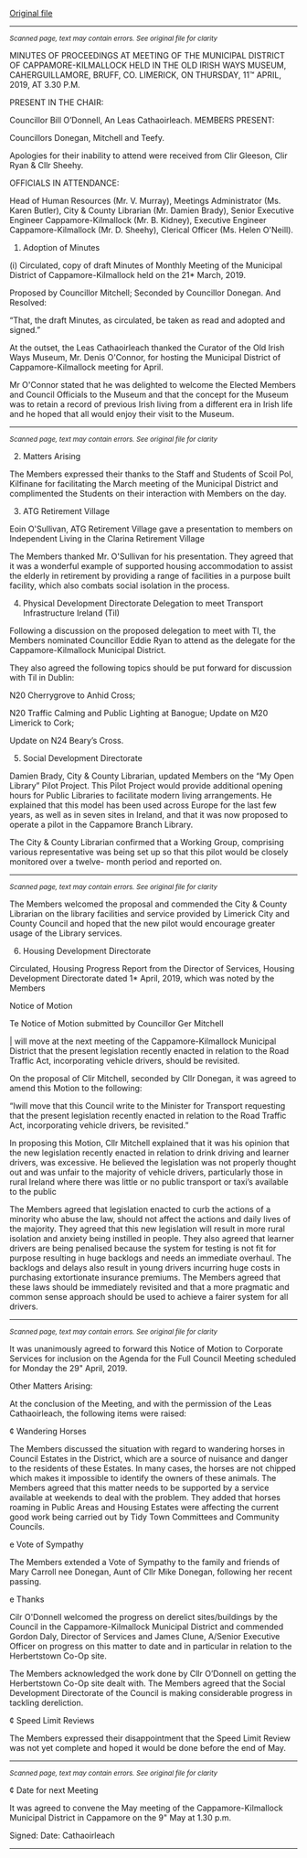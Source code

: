[Original file](https://www.limerick.ie/sites/default/files/media/documents/2019-05/02%20Minutes%20April%202019%20Meeting%20Cappamore-Kilmallock%20MD.pdf)

---
*<small>Scanned page, text may contain errors. See original file for clarity</small>*  

MINUTES OF PROCEEDINGS AT MEETING OF THE MUNICIPAL
DISTRICT OF CAPPAMORE-KILMALLOCK HELD IN THE OLD IRISH
WAYS MUSEUM, CAHERGUILLAMORE, BRUFF, CO. LIMERICK, ON
THURSDAY, 11™ APRIL, 2019, AT 3.30 P.M.

PRESENT IN THE CHAIR:

Councillor Bill O’Donnell, An Leas Cathaoirleach.
MEMBERS PRESENT:

Councillors Donegan, Mitchell and Teefy.

Apologies for their inability to attend were received from Clir Gleeson, Clir Ryan & Cllr Sheehy.

OFFICIALS IN ATTENDANCE:

Head of Human Resources (Mr. V. Murray), Meetings Administrator (Ms. Karen Butler), City
& County Librarian (Mr. Damien Brady), Senior Executive Engineer Cappamore-Kilmallock
(Mr. B. Kidney), Executive Engineer Cappamore-Kilmallock (Mr. D. Sheehy), Clerical Officer
(Ms. Helen O'Neill).

1. Adoption of Minutes

(i) Circulated, copy of draft Minutes of Monthly Meeting of the Municipal District of
Cappamore-Kilmallock held on the 21* March, 2019.

Proposed by Councillor Mitchell;
Seconded by Councillor Donegan.
And Resolved:

“That, the draft Minutes, as circulated, be taken as read and adopted and signed.”

At the outset, the Leas Cathaoirleach thanked the Curator of the Old Irish Ways Museum, Mr.
Denis O'Connor, for hosting the Municipal District of Cappamore-Kilmallock meeting for April.

Mr O'Connor stated that he was delighted to welcome the Elected Members and Council
Officials to the Museum and that the concept for the Museum was to retain a record of
previous Irish living from a different era in Irish life and he hoped that all would enjoy their
visit to the Museum.


---
*<small>Scanned page, text may contain errors. See original file for clarity</small>*  

2. Matters Arising

The Members expressed their thanks to the Staff and Students of Scoil Pol, Kilfinane for
facilitating the March meeting of the Municipal District and complimented the Students on
their interaction with Members on the day.

3. ATG Retirement Village

Eoin O'Sullivan, ATG Retirement Village gave a presentation to members on Independent
Living in the Clarina Retirement Village

The Members thanked Mr. O'Sullivan for his presentation. They agreed that it was a
wonderful example of supported housing accommodation to assist the elderly in retirement
by providing a range of facilities in a purpose built facility, which also combats social
isolation in the process.

4. Physical Development Directorate
Delegation to meet Transport Infrastructure Ireland (Til)

Following a discussion on the proposed delegation to meet with TI, the Members
nominated Councillor Eddie Ryan to attend as the delegate for the Cappamore-Kilmallock
Municipal District.

They also agreed the following topics should be put forward for discussion with Til in Dublin:

N20 Cherrygrove to Anhid Cross;

N20 Traffic Calming and Public Lighting at Banogue;
Update on M20 Limerick to Cork;

Update on N24 Beary’s Cross.

5. Social Development Directorate

Damien Brady, City & County Librarian, updated Members on the “My Open Library” Pilot
Project. This Pilot Project would provide additional opening hours for Public Libraries to
facilitate modern living arrangements. He explained that this model has been used across
Europe for the last few years, as well as in seven sites in Ireland, and that it was now proposed
to operate a pilot in the Cappamore Branch Library.

The City & County Librarian confirmed that a Working Group, comprising various
representative was being set up so that this pilot would be closely monitored over a twelve-
month period and reported on.


---
*<small>Scanned page, text may contain errors. See original file for clarity</small>*  

The Members welcomed the proposal and commended the City & County Librarian on the
library facilities and service provided by Limerick City and County Council and hoped that the
new pilot would encourage greater usage of the Library services.

6. Housing Development Directorate

Circulated, Housing Progress Report from the Director of Services, Housing Development
Directorate dated 1* April, 2019, which was noted by the Members

Notice of Motion

Te Notice of Motion submitted by Councillor Ger Mitchell

| will move at the next meeting of the Cappamore-Kilmallock Municipal District that the
present legislation recently enacted in relation to the Road Traffic Act, incorporating
vehicle drivers, should be revisited.

On the proposal of Clir Mitchell, seconded by Cllr Donegan, it was agreed to amend this
Motion to the following:

“Iwill move that this Council write to the Minister for Transport requesting that the present
legislation recently enacted in relation to the Road Traffic Act, incorporating vehicle drivers,
be revisited.”

In proposing this Motion, Cllr Mitchell explained that it was his opinion that the new
legislation recently enacted in relation to drink driving and learner drivers, was excessive. He
believed the legislation was not properly thought out and was unfair to the majority of
vehicle drivers, particularly those in rural Ireland where there was little or no public
transport or taxi’s available to the public

The Members agreed that legislation enacted to curb the actions of a minority who abuse
the law, should not affect the actions and daily lives of the majority. They agreed that this
new legislation will result in more rural isolation and anxiety being instilled in people. They
also agreed that learner drivers are being penalised because the system for testing is not fit
for purpose resulting in huge backlogs and needs an immediate overhaul. The backlogs and
delays also result in young drivers incurring huge costs in purchasing extortionate insurance
premiums. The Members agreed that these laws should be immediately revisited and that a
more pragmatic and common sense approach should be used to achieve a fairer system for
all drivers.


---
*<small>Scanned page, text may contain errors. See original file for clarity</small>*  

It was unanimously agreed to forward this Notice of Motion to Corporate Services for
inclusion on the Agenda for the Full Council Meeting scheduled for Monday the 29" April,
2019.

Other Matters Arising:

At the conclusion of the Meeting, and with the permission of the Leas Cathaoirleach, the
following items were raised:

¢ Wandering Horses

The Members discussed the situation with regard to wandering horses in Council Estates in
the District, which are a source of nuisance and danger to the residents of these Estates. In
many cases, the horses are not chipped which makes it impossible to identify the owners of
these animals. The Members agreed that this matter needs to be supported by a service
available at weekends to deal with the problem. They added that horses roaming in Public
Areas and Housing Estates were affecting the current good work being carried out by Tidy
Town Committees and Community Councils.

e Vote of Sympathy

The Members extended a Vote of Sympathy to the family and friends of Mary Carroll nee
Donegan, Aunt of Cllr Mike Donegan, following her recent passing.

e Thanks

Cilr O'Donnell welcomed the progress on derelict sites/buildings by the Council in the
Cappamore-Kilmallock Municipal District and commended Gordon Daly, Director of Services
and James Clune, A/Senior Executive Officer on progress on this matter to date and in
particular in relation to the Herbertstown Co-Op site.

The Members acknowledged the work done by Cllr O’Donnell on getting the Herbertstown
Co-Op site dealt with. The Members agreed that the Social Development Directorate of the
Council is making considerable progress in tackling dereliction.

¢ Speed Limit Reviews

The Members expressed their disappointment that the Speed Limit Review was not yet
complete and hoped it would be done before the end of May.


---
*<small>Scanned page, text may contain errors. See original file for clarity</small>*  

¢ Date for next Meeting

It was agreed to convene the May meeting of the Cappamore-Kilmallock Municipal District in
Cappamore on the 9" May at 1.30 p.m.

Signed: Date:
Cathaoirleach


---
